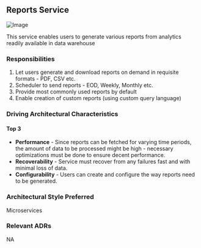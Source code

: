 ## Reports Service
![Image](../diagrams/reports-service.jpg)

This service enables users to generate various reports from analytics readily available in data warehouse

### Responsibilities
1. Let users generate and download reports on demand in requisite formats - PDF, CSV etc.
2. Scheduler to send reports - EOD, Weekly, Monthly etc.
3. Provide most commonly used reports by default
4. Enable creation of custom reports (using custom query language)

### Driving Architectural Characteristics

#### Top 3
* **Performance** - Since reports can be fetched for varying time periods, the amount of data to be processed might be high - necessary optimizations must be done to ensure decent performance.
* **Recoverability** - Service must recover from any failures fast and with minimal loss of data.
* **Configurability** - Users can create and configure the way reports need to be generated.

### Architectural Style Preferred
Microservices

### Relevant ADRs
NA

